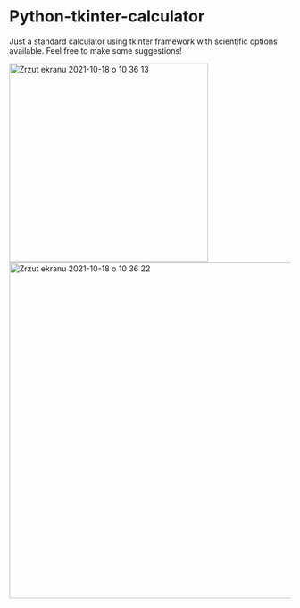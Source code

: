# Python-tkinter-calculator

Just a standard calculator using tkinter framework with scientific options available.
Feel free to make some suggestions!

<img width="356" alt="Zrzut ekranu 2021-10-18 o 10 36 13" src="https://user-images.githubusercontent.com/37957834/137697053-164a8959-5a49-44ce-9edd-ccc987be34ab.png">
<img width="600" alt="Zrzut ekranu 2021-10-18 o 10 36 22" src="https://user-images.githubusercontent.com/37957834/137697077-5474bd61-7f84-4fef-b347-510591b9a046.png">
